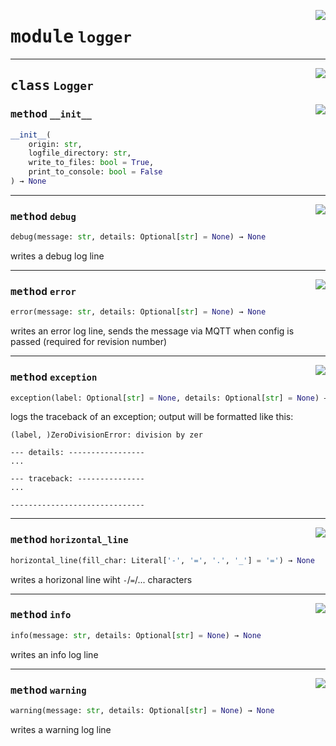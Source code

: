 <!-- markdownlint-disable -->

<a href="https://github.com/tum-esm/utils/tree/main/tum_esm_utils/logger.py#L0"><img align="right" style="float:right;" src="https://img.shields.io/badge/-source-cccccc?style=flat-square"></a>

# <kbd>module</kbd> `logger`






---

<a href="https://github.com/tum-esm/utils/tree/main/tum_esm_utils/logger.py#L46"><img align="right" style="float:right;" src="https://img.shields.io/badge/-source-cccccc?style=flat-square"></a>

## <kbd>class</kbd> `Logger`




<a href="https://github.com/tum-esm/utils/tree/main/tum_esm_utils/logger.py#L49"><img align="right" style="float:right;" src="https://img.shields.io/badge/-source-cccccc?style=flat-square"></a>

### <kbd>method</kbd> `__init__`

```python
__init__(
    origin: str,
    logfile_directory: str,
    write_to_files: bool = True,
    print_to_console: bool = False
) → None
```








---

<a href="https://github.com/tum-esm/utils/tree/main/tum_esm_utils/logger.py#L71"><img align="right" style="float:right;" src="https://img.shields.io/badge/-source-cccccc?style=flat-square"></a>

### <kbd>method</kbd> `debug`

```python
debug(message: str, details: Optional[str] = None) → None
```

writes a debug log line 

---

<a href="https://github.com/tum-esm/utils/tree/main/tum_esm_utils/logger.py#L95"><img align="right" style="float:right;" src="https://img.shields.io/badge/-source-cccccc?style=flat-square"></a>

### <kbd>method</kbd> `error`

```python
error(message: str, details: Optional[str] = None) → None
```

writes an error log line, sends the message via MQTT when config is passed (required for revision number) 

---

<a href="https://github.com/tum-esm/utils/tree/main/tum_esm_utils/logger.py#L105"><img align="right" style="float:right;" src="https://img.shields.io/badge/-source-cccccc?style=flat-square"></a>

### <kbd>method</kbd> `exception`

```python
exception(label: Optional[str] = None, details: Optional[str] = None) → None
```

logs the traceback of an exception; output will be formatted like this: 

```
(label, )ZeroDivisionError: division by zer

--- details: -----------------
...

--- traceback: ---------------
...

------------------------------
``` 

---

<a href="https://github.com/tum-esm/utils/tree/main/tum_esm_utils/logger.py#L67"><img align="right" style="float:right;" src="https://img.shields.io/badge/-source-cccccc?style=flat-square"></a>

### <kbd>method</kbd> `horizontal_line`

```python
horizontal_line(fill_char: Literal['-', '=', '.', '_'] = '=') → None
```

writes a horizonal line wiht `-`/`=`/... characters 

---

<a href="https://github.com/tum-esm/utils/tree/main/tum_esm_utils/logger.py#L79"><img align="right" style="float:right;" src="https://img.shields.io/badge/-source-cccccc?style=flat-square"></a>

### <kbd>method</kbd> `info`

```python
info(message: str, details: Optional[str] = None) → None
```

writes an info log line 

---

<a href="https://github.com/tum-esm/utils/tree/main/tum_esm_utils/logger.py#L87"><img align="right" style="float:right;" src="https://img.shields.io/badge/-source-cccccc?style=flat-square"></a>

### <kbd>method</kbd> `warning`

```python
warning(message: str, details: Optional[str] = None) → None
```

writes a warning log line 


